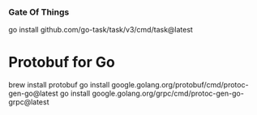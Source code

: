 ###  Gate Of Things

go install github.com/go-task/task/v3/cmd/task@latest

# Protobuf for Go

brew install protobuf
go install google.golang.org/protobuf/cmd/protoc-gen-go@latest
go install google.golang.org/grpc/cmd/protoc-gen-go-grpc@latest
